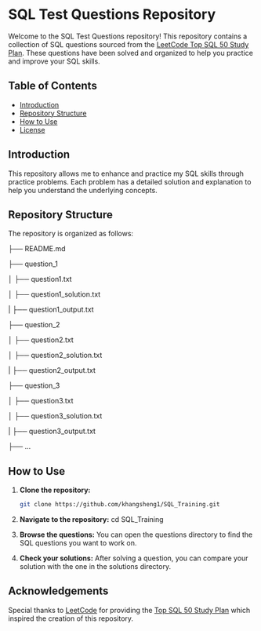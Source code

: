 # SQL Test Questions Repository

Welcome to the SQL Test Questions repository! This repository contains a collection of SQL questions sourced from the [LeetCode Top SQL 50 Study Plan](https://leetcode.com/studyplan/top-sql-50/). These questions have been solved and organized to help you practice and improve your SQL skills.

## Table of Contents

- [Introduction](#introduction)
- [Repository Structure](#repository-structure)
- [How to Use](#how-to-use)
- [License](#license)

## Introduction

This repository allows me to enhance and practice my SQL skills through practice problems. Each problem has a detailed solution and explanation to help you understand the underlying concepts.

## Repository Structure

The repository is organized as follows:


├── README.md

├── question_1

│ ├── question1.txt

│ ├── question1_solution.txt

| ├── question1_output.txt



├── question_2

│ ├── question2.txt

│ ├── question2_solution.txt

| ├── question2_output.txt



├── question_3

│ ├── question3.txt

│ ├── question3_solution.txt

| ├── question3_output.txt


├── ...

## How to Use

1. **Clone the repository:**
   ```bash
   git clone https://github.com/khangsheng1/SQL_Training.git

2. **Navigate to the repository:**
   cd SQL_Training

3. **Browse the questions:**
   You can open the questions directory to find the SQL questions you want to work on.

4. **Check your solutions:**
   After solving a question, you can compare your solution with the one in the solutions directory.

## Acknowledgements
Special thanks to [LeetCode](https://leetcode.com/) for providing the [Top SQL 50 Study Plan](https://leetcode.com/studyplan/top-sql-50/) which inspired the creation of this repository.
